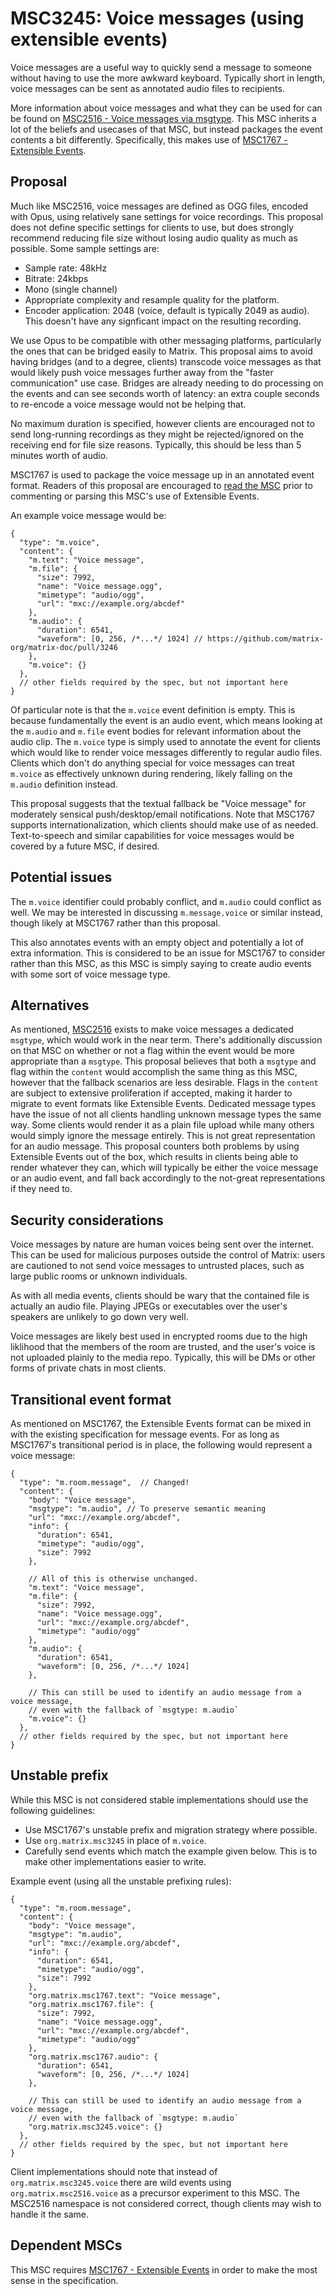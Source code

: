 # MSC3245: Voice messages (using extensible events)

Voice messages are a useful way to quickly send a message to someone without having to use the more
awkward keyboard. Typically short in length, voice messages can be sent as annotated audio files
to recipients.

More information about voice messages and what they can be used for can be found on
[MSC2516 - Voice messages via msgtype](https://github.com/matrix-org/matrix-doc/pull/2516). This
MSC inherits a lot of the beliefs and usecases of that MSC, but instead packages the event contents
a bit differently. Specifically, this makes use of
[MSC1767 - Extensible Events](https://github.com/matrix-org/matrix-doc/pull/1767).

## Proposal

Much like MSC2516, voice messages are defined as OGG files, encoded with Opus, using relatively sane
settings for voice recordings. This proposal does not define specific settings for clients to use,
but does strongly recommend reducing file size without losing audio quality as much as possible. Some
sample settings are:

* Sample rate: 48kHz
* Bitrate: 24kbps
* Mono (single channel)
* Appropriate complexity and resample quality for the platform.
* Encoder application: 2048 (voice, default is typically 2049 as audio). This doesn't have any signficant
  impact on the resulting recording.

We use Opus to be compatible with other messaging platforms, particularly the ones that can be bridged
easily to Matrix. This proposal aims to avoid having bridges (and to a degree, clients) transcode
voice messages as that would likely push voice messages further away from the "faster communication"
use case. Bridges are already needing to do processing on the events and can see seconds worth of latency:
an extra couple seconds to re-encode a voice message would not be helping that.

No maximum duration is specified, however clients are encouraged not to send long-running recordings
as they might be rejected/ignored on the receiving end for file size reasons. Typically, this should
be less than 5 minutes worth of audio.

MSC1767 is used to package the voice message up in an annotated event format. Readers of this proposal
are encouraged to [read the MSC](https://github.com/matrix-org/matrix-doc/pull/1767) prior to commenting
or parsing this MSC's use of Extensible Events.

An example voice message would be:

```json5
{
  "type": "m.voice",
  "content": {
    "m.text": "Voice message",
    "m.file": {
      "size": 7992,
      "name": "Voice message.ogg",
      "mimetype": "audio/ogg",
      "url": "mxc://example.org/abcdef"
    },
    "m.audio": {
      "duration": 6541,
      "waveform": [0, 256, /*...*/ 1024] // https://github.com/matrix-org/matrix-doc/pull/3246
    },
    "m.voice": {}
  },
  // other fields required by the spec, but not important here
}
```

Of particular note is that the `m.voice` event definition is empty. This is because fundamentally the event
is an audio event, which means looking at the `m.audio` and `m.file` event bodies for relevant information
about the audio clip. The `m.voice` type is simply used to annotate the event for clients which would like
to render voice messages differently to regular audio files. Clients which don't do anything special for
voice messages can treat `m.voice` as effectively unknown during rendering, likely falling on the `m.audio`
definition instead.

This proposal suggests that the textual fallback be "Voice message" for moderately sensical push/desktop/email
notifications. Note that MSC1767 supports internationalization, which clients should make use of as needed.
Text-to-speech and similar capabilities for voice messages would be covered by a future MSC, if desired.

## Potential issues

The `m.voice` identifier could probably conflict, and `m.audio` could conflict as well. We may be interested in
discussing `m.message.voice` or similar instead, though likely at MSC1767 rather than this proposal.

This also annotates events with an empty object and potentially a lot of extra information. This is considered
to be an issue for MSC1767 to consider rather than this MSC, as this MSC is simply saying to create audio events
with some sort of voice message type.

## Alternatives

As mentioned, [MSC2516](https://github.com/matrix-org/matrix-doc/pull/2516) exists to make voice messages a
dedicated `msgtype`, which would work in the near term. There's additionally discussion on that MSC on whether
or not a flag within the event would be more appropriate than a `msgtype`. This proposal believes that both a
`msgtype` and flag within the `content` would accomplish the same thing as this MSC, however that the fallback
scenarios are less desirable. Flags in the `content` are subject to extensive proliferation if accepted, making
it harder to migrate to event formats like Extensible Events. Dedicated message types have the issue of not all
clients handling unknown message types the same way. Some clients would render it as a plain file upload while
many others would simply ignore the message entirely. This is not great representation for an audio message.
This proposal counters both problems by using Extensible Events out of the box, which results in clients being
able to render whatever they can, which will typically be either the voice message or an audio event, and fall
back accordingly to the not-great representations if they need to.

## Security considerations

Voice messages by nature are human voices being sent over the internet. This can be used for malicious purposes
outside the control of Matrix: users are cautioned to not send voice messages to untrusted places, such as large
public rooms or unknown individuals.

As with all media events, clients should be wary that the contained file is actually an audio file. Playing JPEGs
or executables over the user's speakers are unlikely to go down very well.

Voice messages are likely best used in encrypted rooms due to the high liklihood that the members of the room are
trusted, and the user's voice is not uploaded plainly to the media repo. Typically, this will be DMs or other
forms of private chats in most clients.

## Transitional event format

As mentioned on MSC1767, the Extensible Events format can be mixed in with the existing specification for message
events. For as long as MSC1767's transitional period is in place, the following would represent a voice message:

```json5
{
  "type": "m.room.message",  // Changed!
  "content": {
    "body": "Voice message",
    "msgtype": "m.audio", // To preserve semantic meaning
    "url": "mxc://example.org/abcdef",
    "info": {
      "duration": 6541,
      "mimetype": "audio/ogg",
      "size": 7992
    },

    // All of this is otherwise unchanged.
    "m.text": "Voice message",
    "m.file": {
      "size": 7992,
      "name": "Voice message.ogg",
      "url": "mxc://example.org/abcdef",
      "mimetype": "audio/ogg"
    },
    "m.audio": {
      "duration": 6541,
      "waveform": [0, 256, /*...*/ 1024]
    },

    // This can still be used to identify an audio message from a voice message,
    // even with the fallback of `msgtype: m.audio`
    "m.voice": {}
  },
  // other fields required by the spec, but not important here
}
```

## Unstable prefix

While this MSC is not considered stable implementations should use the following guidelines:

* Use MSC1767's unstable prefix and migration strategy where possible.
* Use `org.matrix.msc3245` in place of `m.voice`.
* Carefully send events which match the example given below. This is to make other implementations easier to
  write.

Example event (using all the unstable prefixing rules):

```json5
{
  "type": "m.room.message",
  "content": {
    "body": "Voice message",
    "msgtype": "m.audio",
    "url": "mxc://example.org/abcdef",
    "info": {
      "duration": 6541,
      "mimetype": "audio/ogg",
      "size": 7992
    },
    "org.matrix.msc1767.text": "Voice message",
    "org.matrix.msc1767.file": {
      "size": 7992,
      "name": "Voice message.ogg",
      "url": "mxc://example.org/abcdef",
      "mimetype": "audio/ogg"
    },
    "org.matrix.msc1767.audio": {
      "duration": 6541,
      "waveform": [0, 256, /*...*/ 1024]
    },

    // This can still be used to identify an audio message from a voice message,
    // even with the fallback of `msgtype: m.audio`
    "org.matrix.msc3245.voice": {}
  },
  // other fields required by the spec, but not important here
}
```

Client implementations should note that instead of `org.matrix.msc3245.voice` there are wild events using
`org.matrix.msc2516.voice` as a precursor experiment to this MSC. The MSC2516 namespace is not considered
correct, though clients may wish to handle it the same.

## Dependent MSCs

This MSC requires [MSC1767 - Extensible Events](https://github.com/matrix-org/matrix-doc/pull/1767) in order
to make the most sense in the specification.
